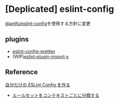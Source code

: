 # [Deplicated] eslint-config

[@antfu/eslint-config](https://github.com/antfu/eslint-config)を使用する方針に変更

## plugins
- [eslint-config-prettier](https://github.com/prettier/eslint-config-prettier)
- (WIP)[eslint-plugin-import-x](https://github.com/un-ts/eslint-plugin-import-x)

## Reference
[自分だけの ESLint Config を作る](https://zenn.dev/wakamsha/articles/create-eslint-config)
- [ルールセットをコンテキストごとに分類する](https://zenn.dev/wakamsha/articles/create-eslint-config#%E3%83%AB%E3%83%BC%E3%83%AB%E3%82%BB%E3%83%83%E3%83%88%E3%82%92%E3%82%B3%E3%83%B3%E3%83%86%E3%82%AD%E3%82%B9%E3%83%88%E3%81%94%E3%81%A8%E3%81%AB%E5%88%86%E9%A1%9E%E3%81%99%E3%82%8B)